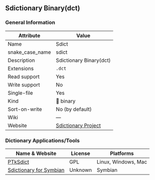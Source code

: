 
## Sdictionary Binary(dct) ##

### General Information ###
Attribute | Value
--------- | -------
Name | Sdict
snake_case_name | sdict
Description | Sdictionary Binary(dct)
Extensions | `.dct`
Read support | Yes
Write support | No
Single-file | Yes
Kind | 🔢 binary
Sort-on-write | No (by default)
Wiki | ―
Website | [Sdictionary Project](http://swaj.net/sdict/)






### Dictionary Applications/Tools ###
Name & Website | License | Platforms
-------------- | ------- | ---------
[PTkSdict](http://swaj.net/sdict/) | GPL | Linux, Windows, Mac
[Sdictionary for Symbian](http://swaj.net/epoc/symbian/index.html) | Unknown | Symbian
